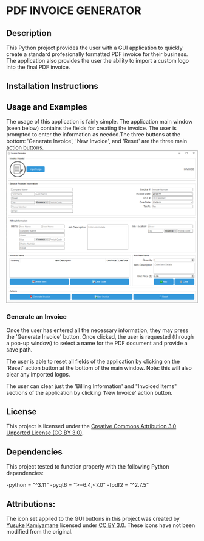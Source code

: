 # PDF INVOICE GENERATOR 

## Description 
This Python project provides the user with a GUI application to quickly create a standard profesionally formatted PDF invoice for their business. The application also provides the user the ability to import a custom logo into the final PDF invoice.  

## Installation Instructions 

## Usage and Examples
The usage of this application is fairly simple. The application
main window (seen below) contains the fields for creating the invoice. The user is prompted to enter the information as needed.The three buttons at the bottom: 'Generate Invoice', 'New Invoice', and 'Reset' are the three main action buttons. 
![This is the main window of the application](/readme_assets/invoice_generator_window.png "Main Window")

### Generate an Invoice 
Once the user has entered all the necessary information, they may press the 'Generate Invoice' button. Once clicked, the user is requested (through a pop-up window) to select a name for the PDF document and provide a save path.

The user is able to reset all fields of the application by clicking on the 'Reset' action button at the bottom of the main window. Note: this will also clear any imported logos.

The user can clear just the 'Billing Information' and "Invoiced Items" sections of the application by clicking 'New Invoice' action button. 

## License
This project is licensed under the [Creative Commons Attribution 3.0 Unported License (CC BY 3.0)](https://creativecommons.org/licenses/by/3.0/legalcode).

## Dependencies 
This project tested to function properly with the following Python dependencies:

-python = "^3.11"
-pyqt6 = ">=6.4,<7.0"
-fpdf2 = "^2.7.5" 

## Attributions:
The icon set applied to the GUI buttons in this project was created by [Yusuke Kamiyamane](https://p.yusukekamiyamane.com/) licensed under [CC BY 3.0](https://creativecommons.org/licenses/by/3.0/). These icons have not been modified from the original.

